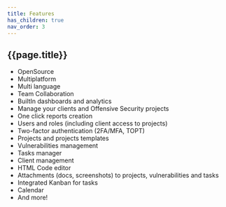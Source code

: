 ```yaml
---
title: Features
has_children: true
nav_order: 3
---
```


## {{page.title}}

- OpenSource
- Multiplatform 
- Multi language
- Team Collaboration
- BuiltIn dashboards and analytics 
- Manage your clients and Offensive Security projects
- One click reports creation
- Users and roles (including client access to projects)
- Two-factor authentication (2FA/MFA, TOPT)
- Projects and projects templates
- Vulnerabilities management
- Tasks manager
- Client management
- HTML Code editor
- Attachments (docs, screenshots) to projects, vulnerabilities and tasks
- Integrated Kanban for tasks
- Calendar
- And more!